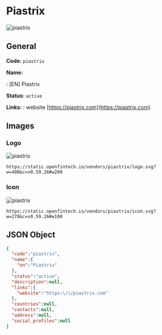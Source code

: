 
# Piastrix 
![piastrix](https://static.openfintech.io/vendors/piastrix/logo.svg?w=400&c=v0.59.26#w200)  

## General 
 
**Code:** `piastrix` 
 
**Name:** 
 
:	[EN] Piastrix 
 
**Status:** `active` 
 
**Links:** 
: website [https://piastrix.com](https://piastrix.com) 
 

## Images 

### Logo 
 
![piastrix](https://static.openfintech.io/vendors/piastrix/logo.svg?w=400&c=v0.59.26#w200)  

```
https://static.openfintech.io/vendors/piastrix/logo.svg?w=400&c=v0.59.26#w200
```  

### Icon 
 
![piastrix](https://static.openfintech.io/vendors/piastrix/icon.svg?w=278&c=v0.59.26#w100)  

```
https://static.openfintech.io/vendors/piastrix/icon.svg?w=278&c=v0.59.26#w100
```  

## JSON Object 

```json
{
  "code":"piastrix",
  "name":{
    "en":"Piastrix"
  },
  "status":"active",
  "description":null,
  "links":{
    "website":"https:\/\/piastrix.com"
  },
  "countries":null,
  "contacts":null,
  "address":null,
  "social_profiles":null
}
```  
